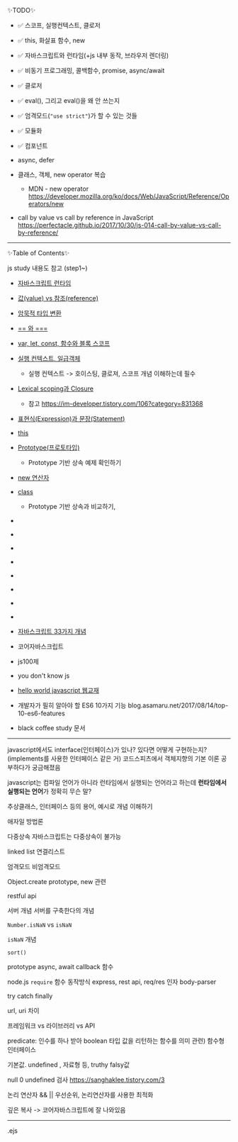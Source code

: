 ✨TODO✨

- ✅ 스코프, 실행컨텍스트, 클로저
- ✅ this, 화살표 함수, new
- ✅ 자바스크립트와 런타임(+js 내부 동작, 브라우저 렌더링)
- ✅ 비동기 프로그래밍, 콜백함수, promise, async/await
- ✅ 클로저
- ✅ eval(), 그리고 eval()을 왜 안 쓰는지
- ✅ 엄격모드(`"use strict"`)가 할 수 있는 것들
- ✅ 모듈화
- ✅ 컴포넌트

- async, defer
- 클래스, 객체, new operator 복습
  - MDN - new operator https://developer.mozilla.org/ko/docs/Web/JavaScript/Reference/Operators/new
- call by value vs call by reference in JavaScript <https://perfectacle.github.io/2017/10/30/js-014-call-by-value-vs-call-by-reference/>

---

✨Table of Contents✨

js study 내용도 참고 (step1~)

- [자바스크립트 런타임]()
- [값(value) vs 참조(reference)]()
- [암묵적 타입 변환]()
- [== 와 ===]()
- [var, let, const, 함수와 블록 스코프](https://github.com/pul8219/TIL/blob/master/Documents/FrontEnd-Study/step1.md)
- [실행 컨텍스트, 일급객체]('./02_executionContext.md')
  - 실행 컨텍스트 -> 호이스팅, 클로져, 스코프 개념 이해하는데 필수
- [Lexical scoping과 Closure]()
  - 참고 https://im-developer.tistory.com/106?category=831368
- [표현식(Expression)과 문장(Statement)]()
- [this]()
- [Prototype(프로토타입)]('./08_prototype.md')
  - Prototype 기반 상속 예제 확인하기
- [new 연산자]()
- [class]('./09_class.md')
  - Prototype 기반 상속과 비교하기,
- []()
- []()
- []()
- []()
- []()
- []()
- []()
- []()

- [자바스크립트 33가지 개념](https://velog.io/@jakeseo_me/2019-03-15-2303-%EC%9E%91%EC%84%B1%EB%90%A8-rmjta5a3xh)
- 코어자바스크립트
- js100제
- you don't know js
- [hello world javascript 웹교재](https://helloworldjavascript.net/)
- 개발자가 필히 알아야 할 ES6 10가지 기능 blog.asamaru.net/2017/08/14/top-10-es6-features
- black coffee study 문서

---

javascript에서도 interface(인터페이스)가 있나? 있다면 어떻게 구현하는지?(implements를 사용한 인터페이스 같은 거) 코드스피츠에서 객체지향의 기본 이론 공부하다가 궁금해졌음

javascript는 컴파일 언어가 아니라 런타임에서 실행되는 언어라고 하는데 **런타임에서 실행되는 언어**가 정확히 무슨 말?

추상클래스, 인터페이스 등의 용어, 예시로 개념 이해하기

애자일 방법론

다중상속
자바스크립트는 다중상속이 불가능

linked list
연결리스트

엄격모드
비엄격모드

Object.create
prototype, new 관련

restful api

서버 개념
서버를 구축한다의 개념

`Number.isNaN` vs `isNaN`

`isNaN` 개념

`sort()`

prototype
async, await
callback 함수

node.js `require` 함수 동작방식
express, rest api, req/res 인자
body-parser

try catch finally

url, uri 차이

프레임워크 vs 라이브러리 vs API

predicate: 인수를 하나 받아 boolean 타입 값을 리턴하는 함수를 의미
관련) 함수형 인터페이스

기본값. undefined , 자료형 등, truthy falsy값

null 0 undefined 검사 https://sanghaklee.tistory.com/3

논리 연산자 && || 우선순위, 논리연산자를 사용한 최적화

깊은 복사 -> 코어자바스크립트에 잘 나와있음

---

.ejs
